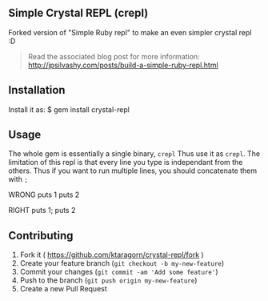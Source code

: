## Simple Crystal REPL (crepl)

Forked version of "Simple Ruby repl" to make an even simpler crystal repl :D

> Read the associated blog post for more information:
> http://jpsilvashy.com/posts/build-a-simple-ruby-repl.html
## Installation
Install it as:
    $ gem install crystal-repl
## Usage
The whole gem is essentially a single binary, `crepl`
Thus use it as `crepl`.
The limitation of this repl is that every line you type is independant from the others. Thus if you want to run multiple lines, you should concatenate them with `;`

WRONG
	puts 1
	puts 2

RIGHT
	puts 1; puts 2

## Contributing
1. Fork it ( https://github.com/ktaragorn/crystal-repl/fork )
2. Create your feature branch (`git checkout -b my-new-feature`)
3. Commit your changes (`git commit -am 'Add some feature'`)
4. Push to the branch (`git push origin my-new-feature`)
5. Create a new Pull Request